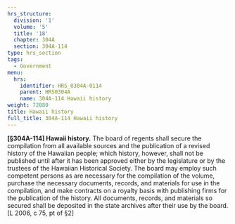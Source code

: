 ```yaml
---
hrs_structure:
  division: '1'
  volume: '5'
  title: '18'
  chapter: 304A
  section: 304A-114
type: hrs_section
tags:
  - Government
menu:
  hrs:
    identifier: HRS_0304A-0114
    parent: HRS0304A
    name: 304A-114 Hawaii history
weight: 72080
title: Hawaii history
full_title: 304A-114 Hawaii history
---
```

**[§304A-114] Hawaii history.** The board of regents shall secure the compilation from all available sources and the publication of a revised history of the Hawaiian people; which history, however, shall not be published until after it has been approved either by the legislature or by the trustees of the Hawaiian Historical Society. The board may employ such competent persons as are necessary for the compilation of the volume, purchase the necessary documents, records, and materials for use in the compilation, and make contracts on a royalty basis with publishing firms for the publication of the history. All documents, records, and materials so secured shall be deposited in the state archives after their use by the board. [L 2006, c 75, pt of §2]